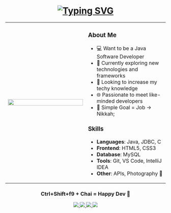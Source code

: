 <h1 align="center"><a href="https://git.io/typing-svg"><img src="https://readme-typing-svg.herokuapp.com?font=Fira+Code&size=25&pause=1000&width=435&separator=%3C&lines=Hello.java+%26%26+Database.sql;" alt="Typing SVG" /></a></h1>

<div align="center">
  
<table>
<tr>
<td width="50%">
<img src="https://i.ibb.co/ccSn9nJX/Gemini-Generated-Image-k9wseqk9wseqk9ws.jpg" width="100%">
</td>
<td width="50%">

### About Me
- 💻 Want to be a Java Software Developer
- 🌱 Currently exploring new technologies and frameworks
- 👯 Looking to increase my techy knowledge
- 🌐 Passionate to meet like-minded developers
- 👰 Simple Goal = Job -> Nikkah;

### Skills
- **Languages**: Java, JDBC, C
- **Frontend**: HTML5, CSS3
- **Database**: MySQL
- **Tools**: Git, VS Code, IntelliJ IDEA
- **Other**: APIs, Photography 📸

</td>
</tr>
</table>

</div>

<div align="center">
  <h3>Ctrl+Shift+f9 + Chai = Happy Dev 🍵</h3>
  <a href="mailto:razzahamid03@gmail.com">
    <img src="https://img.shields.io/badge/Gmail-D14836?style=for-the-badge&logo=gmail&logoColor=white"/>
  </a>
  <a href="https://linkedin.com/in/hamidrazza">
    <img src="https://img.shields.io/badge/LinkedIn-0077B5?style=for-the-badge&logo=linkedin&logoColor=white"/>
  </a>
  <a href="https://twitter.com/mdhamidrazza">
    <img src="https://img.shields.io/badge/Twitter-1DA1F2?style=for-the-badge&logo=twitter&logoColor=white"/>
  </a>
  <a href="https://github.com/hamidrazza">
    <img src="https://img.shields.io/badge/GitHub-181717?style=for-the-badge&logo=github&logoColor=white"/>
  </a>
</div>
